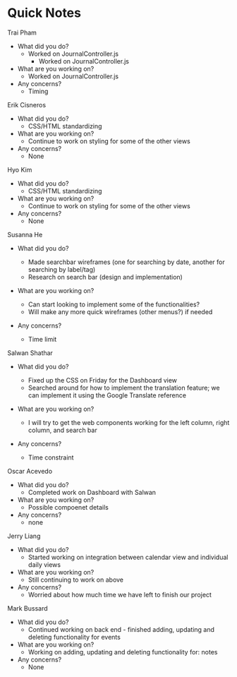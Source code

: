 # Quick Notes
Trai Pham
- What did you do?
  - Worked on JournalController.js
    - Worked on JournalController.js
- What are you working on?
  - Worked on JournalController.js
- Any concerns?
  - Timing

Erik Cisneros
- What did you do?
  - CSS/HTML standardizing 
- What are you working on?
  - Continue to work on styling for some of the other views
- Any concerns?
  - None

Hyo Kim
- What did you do?
  - CSS/HTML standardizing
- What are you working on?
  - Continue to work on styling for some of the other views
- Any concerns?
  - None

Susanna He
- What did you do?
  - Made searchbar wireframes (one for searching by date, another for searching by label/tag)
  - Research on search bar (design and implementation)

- What are you working on?
  - Can start looking to implement some of the functionalities? 
  - Will make any more quick wireframes (other menus?) if needed

- Any concerns?
  - Time limit

Salwan Shathar
- What did you do?
  - Fixed up the CSS on Friday for the Dashboard view
  - Searched around for how to implement the translation feature; we can implement it using the Google Translate reference

- What are you working on?
  - I will try to get the web components working for the left column, right column, and search bar
- Any concerns?
  - Time constraint

Oscar Acevedo
- What did you do?
  - Completed work on Dashboard with Salwan
- What are you working on?
  - Possible compoenet details
- Any concerns?
  - none

Jerry Liang
- What did you do?
  - Started working on integration between calendar view and individual daily views
- What are you working on?
  - Still continuing to work on above
- Any concerns?
  - Worried about how much time we have left to finish our project

Mark Bussard
- What did you do?
  - Continued working on back end - finished adding, updating and deleting functionality for events
- What are you working on?
  - Working on adding, updating and deleting functionality for: notes
- Any concerns?
  - None

